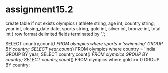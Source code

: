 # assignment15.2


create table if not exists olympics
(
athlete string,
age int,
country string,
year int,
closing_date date,
sports string,
gold int,
silver int, 
bronze int,
total int
)
row format delimited
fields terminated by ',';

SELECT country,count(*) FROM olympics where sports = 'swimming' GROUP BY country;
SELECT year,count(*) FROM olympics where country = 'india' GROUP BY year;
SELECT country,count(*) FROM olympics GROUP BY country;
SELECT country,count(*) FROM olympics where gold >= 0 GROUP BY country;
